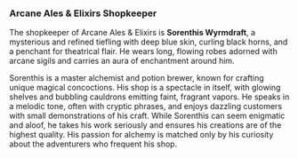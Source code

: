### **Arcane Ales & Elixirs Shopkeeper**

The shopkeeper of Arcane Ales & Elixirs is **Sorenthis Wyrmdraft**, a mysterious and refined tiefling with deep blue skin, curling black horns, and a penchant for theatrical flair. He wears long, flowing robes adorned with arcane sigils and carries an aura of enchantment around him.

Sorenthis is a master alchemist and potion brewer, known for crafting unique magical concoctions. His shop is a spectacle in itself, with glowing shelves and bubbling cauldrons emitting faint, fragrant vapors. He speaks in a melodic tone, often with cryptic phrases, and enjoys dazzling customers with small demonstrations of his craft. While Sorenthis can seem enigmatic and aloof, he takes his work seriously and ensures his creations are of the highest quality. His passion for alchemy is matched only by his curiosity about the adventurers who frequent his shop.